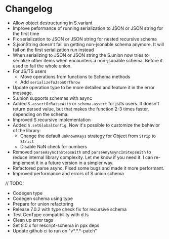 # Changelog

- Allow object destructuring in S.variant
- Improve peformance of running serialization to JSON or JSON string for the first time
- Fix serialization to JSON or JSON string for nested recursive schema
- S.jsonString doesn't fail on getting non-jsonable schema anymore. It will fail on the first serialization run instead
- When serializing to JSON or JSON string the S.union now tries to serialize other items when encounters a non-jsonable schema. Before it used to fail the whole union.
- For JS/TS users
  - Move operations from functions to Schema methods
  - Add `serializeToJsonOrThrow`
- Update operation type to be more detailed and feature it in the error message.
- S.union supports schemas with async
- Added `S.assertOrRaiseWith` or `schema.assert` for js/ts users. It doesn't return parsed value, but that makes the function 2-3 times faster, depending on the schema.
- Improved S.recursive implementation
- Added `S.setGlobalConfig`. Now it's possible to customize the behavior of the library:
  - Change the default `unknownKeys` strategy for Object from `Strip` to `Strict`
  - Disable NaN check for numbers
- Removed `parseAsyncInStepsWith` and `parseAnyAsyncInStepsWith` to reduce internal library complexity. Let me know if you need it. I can re-implement it in a future version in a simpler way.
- Refactored parse async. Fixed some bugs and made it more performant.
- Improved performance and errors of S.union schema

// TODO:

- Codegen type
- Codegen schema using type
- Prepare for union refactoring
- Release 7.0.2 with type check fix for recursive schema
- Test GenType compatibility with d.ts
- Clean up error tags
- Set 8.0.x for rescript-schema in ppx deps
- Update github ci to run on "v*.*.\*-patch"

